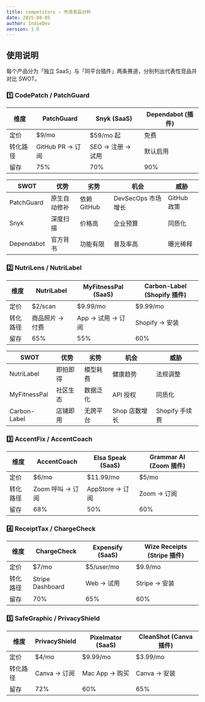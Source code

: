 ```yaml
---
title: competitors – 市场竞品分析
date: 2025-08-05
author: IndieDev
version: 1.0
---
```


## 使用说明
每个产品分为「独立 SaaS」与「同平台插件」两条赛道，分别列出代表性竞品并对比 SWOT。

### 1️⃣ CodePatch / PatchGuard

| 维度 | PatchGuard | Snyk (SaaS) | Dependabot (插件) |
|------|-----------|-------------|-------------------|
| 定价 | $9/mo | $59/mo 起 | 免费 |
| 转化路径 | GitHub PR → 订阅 | SEO → 注册 → 试用 | 默认启用 |
| 留存 | 75% | 70% | 90% |

| SWOT | 优势 | 劣势 | 机会 | 威胁 |
|------|------|------|------|------|
| PatchGuard | 原生自动修补 | 依赖 GitHub | DevSecOps 市场增长 | GitHub 政策 |
| Snyk | 深度扫描 | 价格高 | 企业预算 | 同质化 |
| Dependabot | 官方背书 | 功能有限 | 普及率高 | 曝光稀释 |

### 2️⃣ NutriLens / NutriLabel

| 维度 | NutriLabel | MyFitnessPal (SaaS) | Carbon-Label (Shopify 插件) |
|------|-----------|---------------------|----------------------------|
| 定价 | $2/scan | $9.99/mo | $9.99/mo |
| 转化路径 | 商品照片 → 付费 | App → 试用 → 订阅 | Shopify → 安装 |
| 留存 | 65% | 55% | 60% |

| SWOT | 优势 | 劣势 | 机会 | 威胁 |
|------|------|------|------|------|
| NutriLabel | 即拍即得 | 模型耗费 | 健康趋势 | 法规调整 |
| MyFitnessPal | 社区生态 | 数据泛化 | API 授权 | 同质化 |
| Carbon-Label | 店铺即用 | 无跨平台 | Shop 店数增长 | Shopify 手续费 |

### 3️⃣ AccentFix / AccentCoach

| 维度 | AccentCoach | Elsa Speak (SaaS) | Grammar AI (Zoom 插件) |
|------|------------|-------------------|-------------------------|
| 定价 | $6/mo | $11.99/mo | $5/mo |
| 转化路径 | Zoom 呼叫 → 订阅 | AppStore → 订阅 | Zoom → 订阅 |
| 留存 | 68% | 50% | 60% |

### 4️⃣ ReceiptTax / ChargeCheck

| 维度 | ChargeCheck | Expensify (SaaS) | Wize Receipts (Stripe 插件) |
|------|------------|------------------|----------------------------|
| 定价 | $7/mo | $5/user/mo | $9.9/mo |
| 转化路径 | Stripe Dashboard | Web → 试用 | Stripe → 安装 |
| 留存 | 70% | 65% | 60% |

### 5️⃣ SafeGraphic / PrivacyShield

| 维度 | PrivacyShield | Pixelmator (SaaS) | CleanShot (Canva 插件) |
|------|--------------|-------------------|------------------------|
| 定价 | $4/mo | $9.99/mo | $3.99/mo |
| 转化路径 | Canva → 订阅 | Mac App → 购买 | Canva → 安装 |
| 留存 | 72% | 60% | 65% |